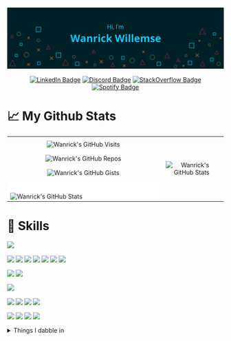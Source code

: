 [![Wanrick's Banner](./assets/banner.png)](https://github.com/Wanrick)

<span align="center">

[![LinkedIn Badge](https://img.shields.io/badge/LinkedIn-0a66c2?style=for-the-badge&logo=linkedin&logoColor=white)](https://www.linkedin.com/in/wanrick/)
[![Discord Badge](https://img.shields.io/badge/Discord-7289DA?style=for-the-badge&logo=discord&logoColor=white)](https://discordapp.com/users/294806302063067137)
[![StackOverflow Badge](https://img.shields.io/badge/StackOverflow-f48024?style=for-the-badge&logo=stackoverflow&logoColor=white)](https://stackoverflow.com/users/17748079/wanrick-willemse)
[![Spotify Badge](https://img.shields.io/badge/Spotify-1dcd5b?&style=for-the-badge&logo=spotify&logoColor=white)](https://open.spotify.com/user/31z62iqlnppd6dxjwl7cznjagj4y)

</span>

# :chart_with_upwards_trend: My Github Stats

<table align="center">
    <tbody>
        <tr align="center" style="border:none;">
            <td align="center" style="border:none;">
              <img style="margin:0.5rem;" src="https://badges.strrl.dev/visits/Wanrick/Wanrick?style=for-the-badge&color=00d3ff" alt="Wanrick's GitHub Visits" /> 
              <img style="margin:0.5rem;" src="https://badges.strrl.dev/repos/Wanrick?style=for-the-badge&color=00d3ff" alt="Wanrick's GitHub Repos" />
              <img style="margin:0.5rem;" src="https://badges.strrl.dev/gists/Wanrick?style=for-the-badge&color=00d3ff" alt="Wanrick's GitHub Gists" />
            </td>
            <td rowspan=2 style="border:none;">
              <img align="center" style="margin:0.5rem;" src="https://github-readme-stats.vercel.app/api/top-langs/?username=wanrick&hide=html,css&title_color=00d3ff&text_color=f3fbff&icon_color=00d3ff&bg_color=002028" alt="Wanrick's GitHub Stats" />
            </td>
        </tr>
        <tr style="border:none;">
            <td style="border:none;background-color:white;">
              <img align="center" style="margin-top:1.5rem;" src="https://github-readme-stats.vercel.app/api?username=wanrick&show_icons=true&count_private=true&title_color=00d3ff&text_color=f3fbff&icon_color=00d3ff&bg_color=002028" alt="Wanrick's GitHub Stats" />
            </td>
        </tr>
    </tbody>
</table>


# 💼 Skills
![](https://img.shields.io/badge/platform-Azure-0078D4?style=for-the-badge&logo=microsoftazure&logoColor=white)

![](https://img.shields.io/badge/Code-Angular-DD0031?style=for-the-badge&logo=angular&logoColor=white)
![](https://img.shields.io/badge/Code-Ionic-3880FF?style=for-the-badge&logo=ionic&logoColor=white)
![](https://img.shields.io/badge/Code-TypeScript-3178C6?style=for-the-badge&logo=TypeScript&logoColor=white)
![](https://img.shields.io/badge/Code-dotNet-512BD4?style=for-the-badge&logo=dotnet&logoColor=white)
![](https://img.shields.io/badge/Code-csharp-512BD4?style=for-the-badge&logo=csharp&logoColor=white)
![](https://img.shields.io/badge/Code-SQLServer-CC2927?style=for-the-badge&logo=MicrosoftSqlServer&logoColor=white)
![](https://img.shields.io/badge/Code-MongoDB-47A248?style=for-the-badge&logo=MongoDB&logoColor=white)


![](https://img.shields.io/badge/Style-Tailwind-06B6D4?style=for-the-badge&logo=TailwindCss&logoColor=white)
![](https://img.shields.io/badge/Style-Sass-CC6699?style=for-the-badge&logo=Sass&logoColor=white)

![](https://img.shields.io/badge/Tests-SonarQube-4E9BCD?style=for-the-badge&logo=SonarQube&logoColor=white)

![](https://img.shields.io/badge/IDE-Rider-000000?style=for-the-badge&logo=Rider&logoColor=white)
![](https://img.shields.io/badge/IDE-WebStorm-000000?style=for-the-badge&logo=WebStorm&logoColor=white)
![](https://img.shields.io/badge/IDE-DataGrip-000000?style=for-the-badge&logo=DataGrip&logoColor=white)
![](https://img.shields.io/badge/IDE-VSCode-007ACC?style=for-the-badge&logo=VisualStudioCode&logoColor=white)


![](https://img.shields.io/badge/Tool-AzureDevOps-0078D7?style=for-the-badge&logo=AzureDevOps&logoColor=white)
![](https://img.shields.io/badge/Tool-Git-F05032?style=for-the-badge&logo=Git&logoColor=white)
![](https://img.shields.io/badge/Tool-Postman-FF6C37?style=for-the-badge&logo=Postman&logoColor=white)
![](https://img.shields.io/badge/Tool-Confluence-172B4D?style=for-the-badge&logo=Confluence&logoColor=white)


<details>
  <summary>Things I dabble in</summary>

  ![](https://img.shields.io/badge/Code-Python-3776AB?style=for-the-badge&logo=Python&logoColor=white)
  ![](https://img.shields.io/badge/Code-Blazor-512BD4?style=for-the-badge&logo=blazor&logoColor=white)
  ![](https://img.shields.io/badge/Code-React-61DAFB?style=for-the-badge&logo=React&logoColor=white)
  
  ![](https://img.shields.io/badge/Style-Bootstrap-7952B3?style=for-the-badge&logo=Bootstrap&logoColor=white)

  ![](https://img.shields.io/badge/IDE-VisualStudio-5C2D91?style=for-the-badge&logo=VisualStudio&logoColor=white)
  ![](https://img.shields.io/badge/IDE-Unity-000000?style=for-the-badge&logo=Unity&logoColor=white)

  ![](https://img.shields.io/badge/Design-Affinity_Designer-000000?style=for-the-badge&logo=affinity-designer&logoColor=white)
  ![](https://img.shields.io/badge/Design-Affinity_Photo-000000?style=for-the-badge&logo=affinity-photo&logoColor=white)
</details>

<!-- 

# Projects
// Add things here
 -->

